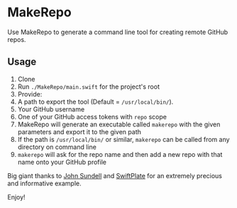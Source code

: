 # MakeRepo

Use MakeRepo to generate a command line tool for creating remote GitHub repos.

## Usage

1. Clone
1. Run `./MakeRepo/main.swift` for the project's root
1. Provide:
  1. A path to export the tool (Default = `/usr/local/bin/`).
  1. Your GitHub username
  1. One of your GitHub access tokens with `repo` scope
1. MakeRepo will generate an executable called `makerepo` with the given parameters and export it to the given path
1. If the path is `/usr/local/bin/` or similar, `makerepo` can be called from any directory on command line
1. `makerepo` will ask for the repo name and then add a new repo with that name onto your GitHub profile

Big giant thanks to [John Sundell](https://github.com/JohnSundell) and [SwiftPlate](https://github.com/JohnSundell/SwiftPlate) for an extremely precious and informative example.

Enjoy!
